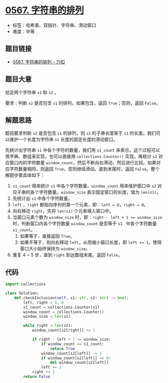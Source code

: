 # [0567. 字符串的排列](https://leetcode.cn/problems/permutation-in-string/)

- 标签：哈希表、双指针、字符串、滑动窗口
- 难度：中等

## 题目链接

- [0567. 字符串的排列 - 力扣](https://leetcode.cn/problems/permutation-in-string/)

## 题目大意

给定两个字符串 `s1` 和 `s2` 。

要求：判断 `s2` 是否包含 `s1` 的排列。如果包含，返回 `True`；否则，返回 `False`。

## 解题思路

题目要求判断 `s2` 是否包含 `s1` 的排列，则 `s2` 的子串长度等于 `s1` 的长度。我们可以维护一个长度为字符串 `s1` 长度的固定长度的滑动窗口。

先统计出字符串  `s1` 中各个字符的数量，我们用 `s1_count` 来表示。这个过程可以用字典、数组来实现，也可以直接用 `collections.Counter()` 实现。再统计 `s2` 对应窗口内的字符数量 `window_count`，然后不断向右滑动，然后进行比较。如果对应字符数量相同，则返回 `True`，否则继续滑动。直到末尾时，返回 `False`。整个解题步骤具体如下：

1. `s1_count` 用来统计 `s1` 中各个字符数量。`window_count` 用来维护窗口中 `s2` 对应子串的各个字符数量。`window_size` 表示固定窗口的长度，值为 `len(s1)`。
2. 先统计出 `s1` 中各个字符数量。
3. `left` 、`right` 都指向序列的第一个元素，即：`left = 0`，`right = 0`。
4. 向右移动 `right`，先将 `len(s1)` 个元素填入窗口中。
5. 当窗口元素个数为 `window_size` 时，即：`right - left + 1 >= window_size` 时，判断窗口内各个字符数量 `window_count` 是否等于 `s1 ` 中各个字符数量 `s1_count`。
   1. 如果等于，直接返回 `True`。
   2. 如果不等于，则向右移动 `left`，从而缩小窗口长度，即 `left += 1`，使得窗口大小始终保持为 `window_size`。
6. 重复 4 ~ 5 步，直到 `right` 到达数组末尾。返回 `False`。

## 代码

```python
import collections

class Solution:
    def checkInclusion(self, s1: str, s2: str) -> bool:
        left, right = 0, 0
        s1_count = collections.Counter(s1)
        window_count = collections.Counter()
        window_size = len(s1)

        while right < len(s2):
            window_count[s2[right]] += 1

            if right - left + 1 >= window_size:
                if window_count == s1_count:
                    return True
                window_count[s2[left]] -= 1
                if window_count[s2[left]] == 0:
                    del window_count[s2[left]]
                left += 1
            right += 1
        return False
```

